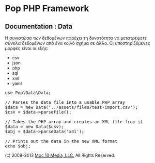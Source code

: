 Pop PHP Framework
=================

Documentation : Data
--------------------

Η συνιστώσα των δεδομένων παρέχει τη δυνατότητα να μετατρέψετε σύνολα δεδομένων από ένα κοινό σχήμα σε άλλο. Οι υποστηριζόμενες μορφές είναι οι εξής:

* csv
* json
* php
* sql
* xml
* yaml

<pre>
use Pop\Data\Data;

// Parses the data file into a usable PHP array
$data = new Data('../assets/files/test-import.csv');
$csv = $data->parseFile();

// Takes the PHP array and creates an XML file from it
$data = new Data($csv);
$obj = $data->parseData('xml');

// Prints out the data in the new XML format
echo $obj;
</pre>

(c) 2009-2013 [Moc 10 Media, LLC.](http://www.moc10media.com) All Rights Reserved.
